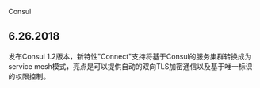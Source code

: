 Consul

## 6.26.2018

发布Consul 1.2版本，新特性"Connect"支持将基于Consul的服务集群转换成为service mesh模式，亮点是可以提供自动的双向TLS加密通信以及基于唯一标识的权限控制。
